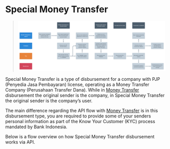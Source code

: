 <div></div>

# Special Money Transfer

<blockquote>
  <a class="spotlight" href="../../images/product-flows/special-money-transfer.png" data-autofit="false">
    <img src="../../images/product-flows/special-money-transfer.png" alt="Special Money Transfer Flowchart">
  </a>
</blockquote>

Special Money Transfer is a type of disbursement for a company with PJP (Penyedia Jasa Pembayaran) license, operating as a Money Transfer Company (Perusahaan Transfer Dana). While in [Money Transfer](#money-transfer) disbursement the original sender is the company, in Special Money Transfer the original sender is the company’s user.

The main difference regarding the API flow with [Money Transfer](#money-transfer) is in this disbursement type, you are required to provide some of your senders personal information as part of the Know Your Customer (KYC) process mandated by Bank Indonesia.

Below is a flow overview on how Special Money Transfer disbursement works via API.
